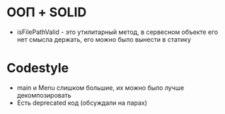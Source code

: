 # ООП + SOLID
- isFilePathValid - это утилитарный метод, в сервесном объекте его нет смысла держать, его можно было вынести в статику

# Codestyle
- main и Menu слишком большие, их можно было лучше декомпозировать
- Есть deprecated код (обсуждали на парах)
